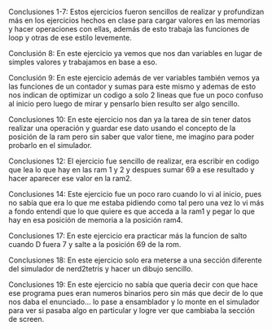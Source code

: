 Conclusiones 1-7: Estos ejercicios fueron sencillos de realizar y profundizan más en los ejercicios hechos en clase para cargar valores en las memorias y hacer operaciones con ellas, además de esto trabaja las funciones de loop y otras de ese estilo levemente.

Conclusión 8: En este ejercicio ya vemos que nos dan variables en lugar de simples valores y trabajamos en base a eso.

Conclusión 9: En este ejercicio además de ver variables también vemos ya las funciones de un contador y sumas para este mismo y ademas de esto nos indican de optimizar un codigo a solo 2 lineas que fue un poco confuso al inicio pero luego de mirar y pensarlo bien resulto ser algo sencillo.

Conclusiones 10: En este ejercicio nos dan ya la tarea de sin tener datos realizar una operación y guardar ese dato usando el concepto de la posición de la ram pero sin saber que valor tiene, me imagino para poder probarlo en el simulador.

Conclusiones 12: El ejercicio fue sencillo de realizar, era escribir en codigo que lea lo que hay en las ram 1 y 2 y despues sumar 69 a ese resultado y hacer aparecer ese valor en la ram2.

Conclusiones 14: Este ejercicio fue un poco raro cuando lo vi al inicio, pues no sabía que era lo que me estaba pidiendo como tal pero una vez lo vi más a fondo entendí que lo que quiere es que acceda a la ram1 y pegar lo que hay en esa posición de memoria a la posición ram4. 

Conclusiones 17: En este ejercicio era practicar más la funcion de salto cuando D fuera 7 y salte a la posición 69 de la rom.

Conclusiones 18: En este ejercicio solo era meterse a una sección diferente del simulador de nerd2tetris y hacer un dibujo sencillo.

Conclusiones 19: En este ejercicio no sabía que queria decir con que hace ese programa pues eran numeros binarios pero sin más que decir de lo que nos daba el enunciado... lo pase a ensamblador y lo monte en el simulador para ver si pasaba algo en particular y logre ver que cambiaba la sección de screen.
